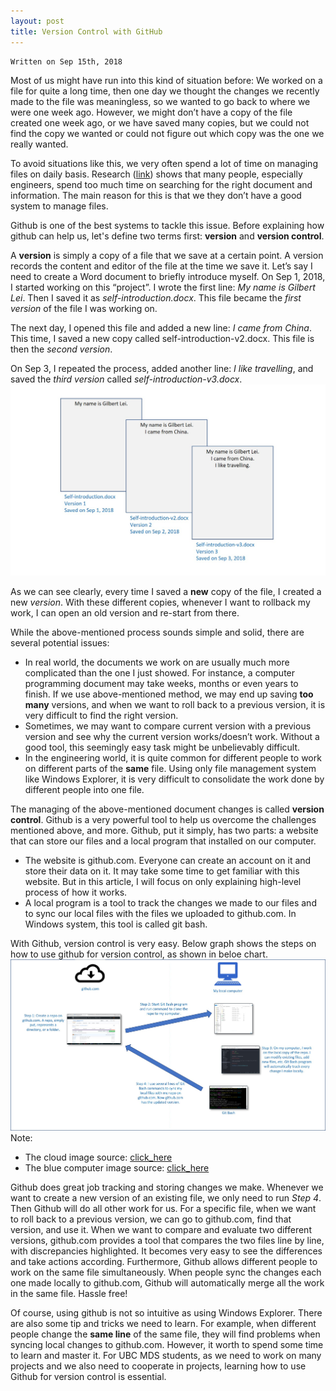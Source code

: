 ```yaml
---
layout: post
title: Version Control with GitHub
---
```


```
Written on Sep 15th, 2018
```
Most of us might have run into this kind of situation before: We worked on a file for quite a long time, then one day we thought the changes we recently made to the file was meaningless, so we wanted to go back to where we were one week ago. However, we might don’t have a copy of the file created one week ago, or we have saved many copies, but we could not find the copy we wanted or could not figure out which copy was the one we really wanted.

To avoid situations like this, we very often spend a lot of time on managing files on daily basis. Research ([link](https://www.cottrillresearch.com/various-survey-statistics-workers-spend-too-much-time-searching-for-information/)) shows that many people, especially engineers, spend too much time on searching for the right document and information. The main reason for this is that we they don’t have a good system to manage files.  

Github is one of the best systems to tackle this issue. Before explaining how github can help us, let's define two terms first: **version** and **version control**.

A **version** is simply a copy of a file that we save at a certain point. A version records the content and editor of the file at the time we save it. Let’s say I need to create a Word document to briefly introduce myself. On Sep 1, 2018, I started working on this “project”. I wrote the first line: *My name is Gilbert Lei*. Then I saved it as *self-introduction.docx*. This file became the *first version* of the file I was working on.

The next day, I opened this file and added a new line: *I came from China*. This time, I saved a new copy called self-introduction-v2.docx. This file is then the *second version*.

On Sep 3, I repeated the process, added another line: *I like travelling*, and saved the *third version* called *self-introduction-v3.docx*.
![versions_explained](../images/versions_explained.jpg)

As we can see clearly, every time I saved a **new** copy of the file, I created a new *version*. With these different copies, whenever I want to rollback my work, I can open an old version and re-start from there.

While the above-mentioned process sounds simple and solid, there are several potential issues:
*	In real world, the documents we work on are usually much more complicated than the one I just showed. For instance, a computer programming document may take weeks, months or even years to finish. If we use above-mentioned method, we may end up saving **too many** versions, and when we want to roll back to a previous version, it is very difficult to find the right version.
*	Sometimes, we may want to compare current version with a previous version and see why the current version works/doesn’t work. Without a good tool, this seemingly easy task might be unbelievably difficult.
*	In the engineering world, it is quite common for different people to work on different parts of the **same** file. Using only file management system like Windows Explorer, it is very difficult to consolidate the work done by different people into one file.

The managing of the above-mentioned document changes is called **version control**. Github is a very powerful tool to help us overcome the challenges mentioned above, and more. Github, put it simply, has two parts: a website that can store our files and a local program that installed on our computer.

* The website is github.com. Everyone can create an account on it and store their data on it. It may take some time to get familiar with this website. But in this article, I will focus on only explaining high-level process of how it works.
* A local program is a tool to track the changes we made to our files and to sync our local files with the files we uploaded to github.com. In Windows system, this tool is called git bash.

With Github, version control is very easy. Below graph shows the steps on how to use github for version control, as shown in beloe chart.
![version_control_with_github](../images/github_explained.jpg)
Note:
*	The cloud image source: [click_here]( https://commons.wikimedia.org/wiki/File:Blue_computer_icon.svg)
*	The blue computer image source: [click_here]( https://icons8.com/icon/11706/download-from-the-cloud)

Github does great job tracking and storing changes we make. Whenever we want to create a new version of an existing file, we only need to run *Step 4*. Then Github will do all other work for us. For a specific file, when we want to roll back to a previous version, we can go to github.com, find that version, and use it. When we want to compare and evaluate two different versions, github.com provides a tool that compares the two files line by line, with discrepancies highlighted. It becomes very easy to see the differences and take actions according. Furthermore, Github allows different people to work on the same file simultaneously. When people sync the changes each one made locally to github.com, Github will automatically merge all the work in the same file. Hassle free!

Of course, using github is not so intuitive as using Windows Explorer. There are also some tip and tricks we need to learn. For example, when different people change the **same line** of the same file, they will find problems when syncing local changes to github.com. However, it worth to spend some time to learn and master it. For UBC MDS students, as we need to work on many projects and we also need to cooperate in projects, learning how to use Github for version control is essential.
